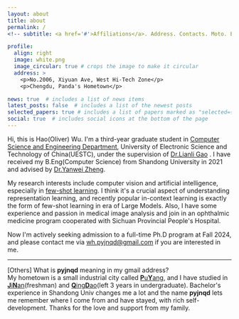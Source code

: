 ```yaml
---
layout: about
title: about
permalink: /
<!-- subtitle: <a href='#'>Affiliations</a>. Address. Contacts. Moto. Etc. -->

profile:
  align: right
  image: white.png
  image_circular: true # crops the image to make it circular
  address: >
    <p>No.2006, Xiyuan Ave, West Hi-Tech Zone</p>
    <p>Chengdu, Panda's Hometown</p>

news: true  # includes a list of news items
latest_posts: false  # includes a list of the newest posts
selected_papers: true # includes a list of papers marked as "selected={true}"
social: true  # includes social icons at the bottom of the page
---
```


Hi, this is Hao(Oliver) Wu. I'm a third-year graduate student in [Computer Science and Engineering Department](https://www.en.scse.uestc.edu.cn/), University of Electronic Science and Technology of China(UESTC), under the supervision of [Dr.Lianli Gao](https://lianligao.github.io/) . I have received my B.Eng(Computer Science) from Shandong University in 2021 and advised by [Dr.Yanwei Zheng](https://ivyzheng.github.io/).

My research interests include computer vision and artificial intelligence, especially in [few-shot learning](https://lilianweng.github.io/posts/2023-03-15-prompt-engineering/#few-shot). I think it's a crucial aspect of understanding representation learning, and recently popular in-context learning is exactly the form of few-shot learning in era of Large Models. Also, I have some experience and passion in medical image analysis and join in an ophthalmic medicine program cooperated with Sichuan Provincial People's Hospital.

Now I'm actively seeking admission to a full-time Ph.D program at Fall 2024, and please contact me via <a href="mailto:wh.pyjnqd@gmail.com">wh.pyjnqd@gmail.com</a> if you are interested in me.

***

[Others] What is **pyjnqd** meaning in my gmail address?  
My hometown is a small industrial city called [**P**u**Y**ang](https://en.wikipedia.org/wiki/Puyang), and I have studied in [**J**i**N**an](https://en.wikipedia.org/wiki/Jinan)(freshman) and [**Q**ing**D**ao](https://en.wikipedia.org/wiki/Qingdao)(left 3 years in undergraduate). Bachelor's experience in Shandong Univ changes me a lot and the name **pyjnqd** lets me remember where I come from and have stayed, with rich self-development. Thanks for the love and support from my family.






